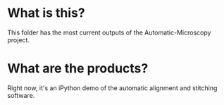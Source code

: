# What is this?
This folder has the most current outputs of the Automatic-Microscopy project.

# What are the products?
Right now, it's an iPython demo of the automatic alignment and stitching software.
